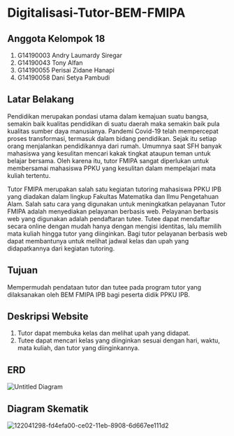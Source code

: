# Digitalisasi-Tutor-BEM-FMIPA


## Anggota Kelompok 18

1. G14190003 Andry Laumardy Siregar
2. G14190043 Tony Alfan
3. G14190055 Perisai Zidane Hanapi
4. G14190058 Dani Setya Pambudi

## Latar Belakang
Pendidikan merupakan pondasi utama dalam kemajuan suatu bangsa, semakin baik kualitas pendidikan di suatu daerah maka semakin baik pula kualitas sumber daya manusianya. Pandemi Covid-19 telah mempercepat proses transformasi, termasuk dalam bidang pendidikan. Sejak itu setiap orang menjalankan pendidikannya dari rumah. Umumnya saat SFH banyak mahasiswa yang kesulitan mencari kakak tingkat ataupun teman untuk belajar bersama. Oleh karena itu, tutor FMIPA sangat diperlukan untuk membersamai mahasiswa PPKU yang kesulitan dalam mempelajari mata kuliah tertentu. 

Tutor FMIPA merupakan salah satu kegiatan tutoring mahasiswa PPKU IPB yang diadakan dalam lingkup Fakultas Matematika dan Ilmu Pengetahuan Alam. Salah satu cara yang digunakan untuk meningkatkan pelayanan Tutor FMIPA adalah menyediakan pelayanan berbasis web. Pelayanan berbasis web yang digunakan adalah
pendaftaran tutee. Tutee dapat mendaftar secara online dengan mudah hanya dengan mengisi identitas, lalu memilih mata kuliah hingga tutor yang diinginkan. Bagi tutor pelayanan berbasis web dapat membantunya untuk melihat jadwal kelas dan upah yang didapatkannya dari kegiatan tutoring.

## Tujuan
Mempermudah pendataan tutor dan tutee pada program tutor yang dilaksanakan oleh BEM FMIPA IPB bagi peserta didik PPKU IPB.

## Deskripsi Website
1. Tutor dapat membuka kelas dan melihat upah yang didapat.
2. Tutee dapat mencari kelas yang diinginkan sesuai dengan hari, waktu, mata kuliah, dan tutor yang diinginkannya.

## ERD
![Untitled Diagram](https://user-images.githubusercontent.com/85171587/122041298-fd4efa00-ce02-11eb-8908-6d667ee111d2.jpg)
## Diagram Skematik
![122041298-fd4efa00-ce02-11eb-8908-6d667ee111d2](https://user-images.githubusercontent.com/85027718/122237785-cdc6ed00-cee9-11eb-9e9a-7fed06320830.jpg)
